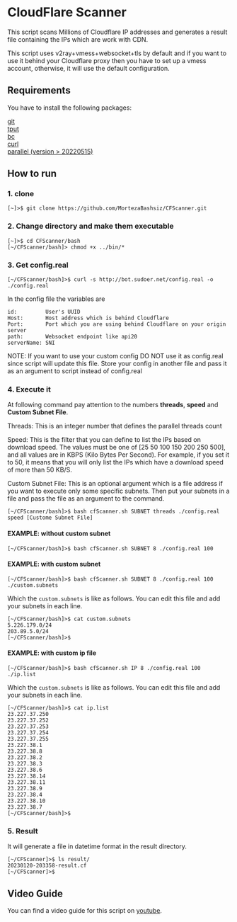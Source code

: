 # CloudFlare Scanner
This script scans Millions of Cloudflare IP addresses and generates a result file containing the IPs which are work with CDN.

This script uses v2ray+vmess+websocket+tls by default and if you want to use it behind your Cloudflare proxy then you have to set up a vmess account, otherwise, it will use the default configuration.

## Requirements
You have to install the following packages:

[git](https://git-scm.com/)<br>
[tput](https://command-not-found.com/tput)<br>
[bc](https://www.gnu.org/software/bc/)<br>
[curl](https://curl.se/download.html)<br>
[parallel (version > 20220515)](https://www.gnu.org/software/parallel/)

## How to run
### 1. clone

```shell
[~]>$ git clone https://github.com/MortezaBashsiz/CFScanner.git
```

### 2. Change directory and make them executable

```shell
[~]>$ cd CFScanner/bash
[~/CFScanner/bash]> chmod +x ../bin/*
```

### 3. Get config.real

```shell
[~/CFScanner/bash]>$ curl -s http://bot.sudoer.net/config.real -o ./config.real
```

In the config file the variables are
```shell
id:         User's UUID
Host:       Host address which is behind Cloudflare
Port:       Port which you are using behind Cloudflare on your origin server
path:       Websocket endpoint like api20
serverName: SNI
```

NOTE: If you want to use your custom config DO NOT use it as config.real since script will update this file. Store your config in another file and pass it as an argument to script instead of config.real

### 4. Execute it

At following command pay attention to the numbers **threads**, **speed** and **Custom Subnet File**.

Threads: This is an integer number that defines the parallel threads count

Speed: This is the filter that you can define to list the IPs based on download speed. The values must be one of [25 50 100 150 200 250 500], and all values are in KBPS (Kilo Bytes Per Second). For example, if you set it to 50, it means that you will only list the IPs which have a download speed of more than 50 KB/S.

Custom Subnet File: This is an optional argument which is a file address if you want to execute only some specific subnets. Then put your subnets in a file and pass the file as an argument to the command.

```shell
[~/CFScanner/bash]>$ bash cfScanner.sh SUBNET threads ./config.real speed [Custome Subnet File]
```

#### EXAMPLE: without custom subnet

```shell
[~/CFScanner/bash]>$ bash cfScanner.sh SUBNET 8 ./config.real 100
```

#### EXAMPLE: with custom subnet

```shell
[~/CFScanner/bash]>$ bash cfScanner.sh SUBNET 8 ./config.real 100 ./custom.subnets
```

Which the `custom.subnets` is like as follows. You can edit this file and add your subnets in each line.

```shell
[~/CFScanner/bash]>$ cat custom.subnets 
5.226.179.0/24
203.89.5.0/24
[~/CFScanner/bash]>$
```

#### EXAMPLE: with custom ip file

```shell
[~/CFScanner/bash]>$ bash cfScanner.sh IP 8 ./config.real 100 ./ip.list
```

Which the `custom.subnets` is like as follows. You can edit this file and add your subnets in each line.

```shell
[~/CFScanner/bash]>$ cat ip.list
23.227.37.250 
23.227.37.252 
23.227.37.253 
23.227.37.254 
23.227.37.255 
23.227.38.1 
23.227.38.8 
23.227.38.2 
23.227.38.3 
23.227.38.6 
23.227.38.14 
23.227.38.11 
23.227.38.9 
23.227.38.4 
23.227.38.10 
23.227.38.7 
[~/CFScanner/bash]>$
```


### 5. Result

It will generate a file in datetime format in the result directory.

```shell
[~/CFScanner]>$ ls result/
20230120-203358-result.cf
[~/CFScanner]>$
```
## Video Guide
You can find a video guide for this script on [youtube](https://youtu.be/BKLRAHolhvM "youtube").
